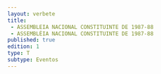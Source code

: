 ```yaml
---
layout: verbete
title:
 - ASSEMBLEIA NACIONAL CONSTITUINTE DE 1987-88
 - ASSEMBLÉIA NACIONAL CONSTITUINTE DE 1987-88
published: true
edition: 1  
type: T
subtype: Eventos
---
```


